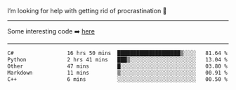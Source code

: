 I’m looking for help with getting rid of procrastination 🤔

-----

Some interesting code :arrow_right: [here](https://github.com/zhen8838/playground)

-----

<!--START_SECTION:waka-->

```txt
C#                 16 hrs 50 mins  ████████████████████▒░░░░   81.64 %
Python             2 hrs 41 mins   ███▒░░░░░░░░░░░░░░░░░░░░░   13.04 %
Other              47 mins         █░░░░░░░░░░░░░░░░░░░░░░░░   03.80 %
Markdown           11 mins         ▒░░░░░░░░░░░░░░░░░░░░░░░░   00.91 %
C++                6 mins          ░░░░░░░░░░░░░░░░░░░░░░░░░   00.50 %
```

<!--END_SECTION:waka-->

<!--
**zhen8838/zhen8838** is a ✨ _special_ ✨ repository because its `README.md` (this file) appears on your GitHub profile.

Here are some ideas to get you started:

- 🔭 I’m currently working on ...
- 🌱 I’m currently learning ...
- 👯 I’m looking to collaborate on ...
 ...
- 💬 Ask me about ...
- 📫 How to reach me: ...
- 😄 Pronouns: ...
- ⚡ Fun fact: ...
-->
